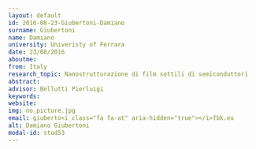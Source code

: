 ```yaml
---
layout: default 
id: 2016-08-23-Giubertoni-Damiano
surname: Giubertoni
name: Damiano
university: Univeristy of Ferrara
date: 23/08/2016
aboutme: 
from: Italy
research_topic: Nanostrutturazione di film sottili di semiconduttori
abstract: 
advisor: Bellutti Pierluigi
keywords: 
website: 
img: no_picture.jpg
email: giuberto<i class="fa fa-at" aria-hidden="true"></i>fbk.eu
alt: Damiano Giubertoni
modal-id: stud53
---
```


